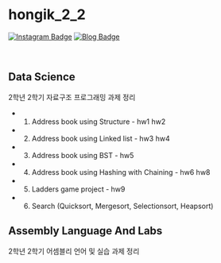 # hongik_2_2

[![Instagram Badge](https://img.shields.io/badge/-Instagram-dd2a7b?style=flat-square&logo=instagram&logoColor=white&link=https://www.instagram.com/ssong_.915/)](https://www.instagram.com/zuzu_zzing/) 
[![Blog Badge](http://img.shields.io/badge/-Blog-brightgreen?style=flat-square&logo=FF5722&link=https://blog.naver.com/chajuhui123)](https://blog.naver.com/yysk_915)

<br>

## Data Science 
2학년 2학기 자료구조 프로그래밍 과제 정리
- 01. Address book using Structure - hw1 hw2
- 02. Address book using Linked list - hw3 hw4
- 03. Address book using BST - hw5
- 04. Address book using Hashing with Chaining - hw6 hw8
- 05. Ladders game project - hw9
- 06. Search (Quicksort, Mergesort, Selectionsort, Heapsort)

## Assembly Language And Labs
2학년 2학기 어셈블리 언어 및 실습 과제 정리

